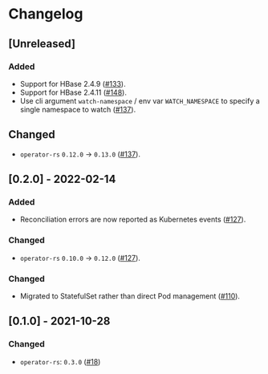 # Changelog

## [Unreleased]

### Added

- Support for HBase 2.4.9 ([#133]).
- Support for HBase 2.4.11 ([#148]).
- Use cli argument `watch-namespace` / env var `WATCH_NAMESPACE` to specify
  a single namespace to watch ([#137]).

## Changed

- `operator-rs` `0.12.0` -> `0.13.0` ([#137]).

[#133]: https://github.com/stackabletech/hbase-operator/pull/133
[#137]: https://github.com/stackabletech/hbase-operator/pull/137
[#148]: https://github.com/stackabletech/hbase-operator/pull/148

## [0.2.0] - 2022-02-14

### Added

- Reconciliation errors are now reported as Kubernetes events ([#127]).

### Changed

- `operator-rs` `0.10.0` -> `0.12.0` ([#127]).

[#127]: https://github.com/stackabletech/hbase-operator/pull/127

### Changed

- Migrated to StatefulSet rather than direct Pod management ([#110]).

[#110]: https://github.com/stackabletech/hbase-operator/pull/110

## [0.1.0] - 2021-10-28

### Changed

- `operator-rs`: `0.3.0` ([#18])

[#18]: https://github.com/stackabletech/hdfs-operator/pull/18
